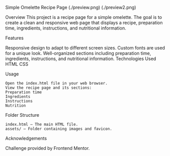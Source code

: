 
Simple Omelette Recipe Page
(./preview.png)
(./preview2.png)

Overview
This project is a recipe page for a simple omelette. The goal is to create a clean and responsive web page that displays a recipe, preparation time, ingredients, instructions, and nutritional information.

Features

Responsive design to adapt to different screen sizes.
Custom fonts are used for a unique look.
Well-organized sections including preparation time, ingredients, instructions, and nutritional information.
Technologies Used
    HTML
    CSS
    
Usage

    Open the index.html file in your web browser.
    View the recipe page and its sections:
    Preparation time
    Ingredients
    Instructions
    Nutrition


Folder Structure

    index.html – The main HTML file.
    assets/ – Folder containing images and favicon.


Acknowledgements

Challenge provided by Frontend Mentor.

